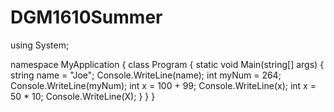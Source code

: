 # DGM1610Summer
using System;

namespace MyApplication
{
  class Program
  {
    static void Main(string[] args)
    {
      string name = "Joe";
      Console.WriteLine(name);
      int myNum = 264;
      Console.WriteLine(myNum);
      int x = 100 + 99;
      Console.WriteLine(x);
      int x = 50 * 10;
      Console.WriteLine(X);
     }
  }
}
